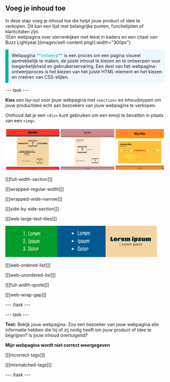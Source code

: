 ## Voeg je inhoud toe

<div style="display: flex; flex-wrap: wrap">
<div style="flex-basis: 200px; flex-grow: 1; margin-right: 15px;">
In deze stap voeg je inhoud toe die helpt jouw product of idee te verkopen. Dit kan een lijst met belangrijke punten, functielijsten of klantcitaten zijn. 
</div></div>

<div>
![Een webpagina over sterrenkijken met tekst in kaders en een citaat van Buzz Lightyear.](images/sell-content.png){:width="300px"}
</div>
</div>

<p style="border-left: solid; border-width:10px; border-color: #0faeb0; background-color: aliceblue; padding: 10px;">
Webpagina <span style="color: #0faeb0">**ontwerp**</span> is een proces om een pagina visueel aantrekkelijk te maken, de juiste inhoud te kiezen en te ontwerpen voor toegankelijkheid en gebruikerservaring. Een deel van het webpagina-ontwerpproces is het kiezen van het juiste HTML-element en het kiezen en creëren van CSS-stijlen.  
</p>

--- task ---

**Kies** een lay-out voor jouw webpagina met `<section>` en inhoudstypen om jouw productidee echt aan bezoekers van jouw webpagina te verkopen.

Onthoud dat je een `<div>` kunt gebruiken om een emoji te bevatten in plaats van een `<img>`.

![Een voorbeeldstrook met een geordende lijst, een ongeordende lijst en een citaat.](images/example-layouts.png)

[[[full-width-section]]]

[[[wrapped-regular-width]]]

[[[wrapped-wide-narrow]]]

[[[side-by-side-section]]]

[[[web-large-text-tiles]]]

![Een voorbeeldstrook met een geordende lijst, een ongeordende lijst en een citaat.](images/list-quote-example.png)

[[[web-ordered-list]]]

[[[web-unordered-list]]]

[[[full-width-quote]]]

[[[web-wrap-gap]]]

--- /task ---

--- task ---

**Test:** Bekijk jouw webpagina. Zou een bezoeker van jouw webpagina alle informatie hebben die hij of zij nodig heeft om jouw product of idee te begrijpen? Is jouw inhoud overtuigend?

**Mijn webpagina wordt niet correct weergegeven**

[[[incorrect-tags]]]

[[[mismatched-tags]]]

--- /task ---
